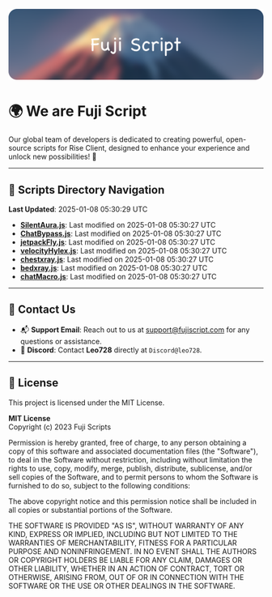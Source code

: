 ![Banner](.github/b.webp)

# 🌍 **We are Fuji Script**

Our global team of developers is dedicated to creating powerful, open-source scripts for Rise Client, designed to enhance your experience and unlock new possibilities! 🌟

---
<!-- SCRIPTS_NAVIGATION_START -->
## 📂 **Scripts Directory Navigation**

**Last Updated**: 2025-01-08 05:30:29 UTC

- **[SilentAura.js](scripts/SilentAura.js)**: Last modified on 2025-01-08 05:30:27 UTC
- **[ChatBypass.js](scripts/ChatBypass.js)**: Last modified on 2025-01-08 05:30:27 UTC
- **[jetpackFly.js](scripts/jetpackFly.js)**: Last modified on 2025-01-08 05:30:27 UTC
- **[velocityHylex.js](scripts/velocityHylex.js)**: Last modified on 2025-01-08 05:30:27 UTC
- **[chestxray.js](scripts/chestxray.js)**: Last modified on 2025-01-08 05:30:27 UTC
- **[bedxray.js](scripts/bedxray.js)**: Last modified on 2025-01-08 05:30:27 UTC
- **[chatMacro.js](scripts/chatMacro.js)**: Last modified on 2025-01-08 05:30:27 UTC

<!-- SCRIPTS_NAVIGATION_END -->

---

## 💬 **Contact Us**  
- 📬 **Support Email**: Reach out to us at [support@fujiscript.com](mailto:support@fujiscript.com) for any questions or assistance.  
- 💬 **Discord**: Contact **Leo728** directly at `Discord@leo728`.

---

## 📜 **License**

This project is licensed under the MIT License.  

**MIT License**  
Copyright (c) 2023 Fuji Scripts  

Permission is hereby granted, free of charge, to any person obtaining a copy of this software and associated documentation files (the "Software"), to deal in the Software without restriction, including without limitation the rights to use, copy, modify, merge, publish, distribute, sublicense, and/or sell copies of the Software, and to permit persons to whom the Software is furnished to do so, subject to the following conditions:  

The above copyright notice and this permission notice shall be included in all copies or substantial portions of the Software.  

THE SOFTWARE IS PROVIDED "AS IS", WITHOUT WARRANTY OF ANY KIND, EXPRESS OR IMPLIED, INCLUDING BUT NOT LIMITED TO THE WARRANTIES OF MERCHANTABILITY, FITNESS FOR A PARTICULAR PURPOSE AND NONINFRINGEMENT. IN NO EVENT SHALL THE AUTHORS OR COPYRIGHT HOLDERS BE LIABLE FOR ANY CLAIM, DAMAGES OR OTHER LIABILITY, WHETHER IN AN ACTION OF CONTRACT, TORT OR OTHERWISE, ARISING FROM, OUT OF OR IN CONNECTION WITH THE SOFTWARE OR THE USE OR OTHER DEALINGS IN THE SOFTWARE.  
